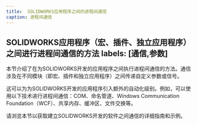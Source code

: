 ```yaml
---
title:  SOLIDWORKS应用程序之间的进程间通信
caption: 进程间通信
---
```

 SOLIDWORKS应用程序（宏、插件、独立应用程序）之间进行进程间通信的方法
labels: [通信,参数]
---
本节介绍了在为SOLIDWORKS开发的应用程序之间执行进程间通信的方法。通信涉及在不同模块（即宏、插件和独立应用程序）之间传递自定义参数或信号。

这可以为为SOLIDWORKS开发的应用程序引入额外的自动化级别。例如，可以使用以下技术进行进程间通信：COM、命名管道、Windows Communication Foundation（WCF）、共享内存、缓冲区、文件交换等。

请浏览本节以获取建立SOLIDWORKS开发的软件之间通信的详细指南和示例。